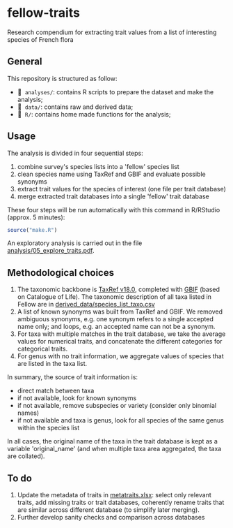 # fellow-traits
Research compendium for extracting trait values from a list of interesting species of French flora


## General

This repository is structured as follow:

- :file_folder: &nbsp;`analyses/`: contains R scripts to prepare the dataset and make the analysis;
- :file_folder: &nbsp;`data/`: contains raw and derived data;
- :file_folder: &nbsp;`R/`: contains home made functions for the analysis;


## Usage

The analysis is divided in four sequential steps:  

1. combine survey's species lists into a 'fellow' species list
2. clean species name using TaxRef and GBIF and evaluate possible synonyms
3. extract trait values for the species of interest (one file per trait database)
4. merge extracted trait databases into a single 'fellow' trait database   

These four steps will be run automatically with this command in R/RStudio (approx. 5 minutes): 

```r
source("make.R")
```

An exploratory analysis is carried out in the file [analysis/05_explore_traits.pdf](https://github.com/FELLOW-flora/fellow-traits/blob/main/analyses/05_explore_traits.pdf).


## Methodological choices

1. The taxonomic backbone is [TaxRef v18.0](https://inpn.mnhn.fr/telechargement/referentielEspece/taxref/18.0/menu), completed with [GBIF](https://www.gbif.org/dataset/d7dddbf4-2cf0-4f39-9b2a-bb099caae36c) (based on Catalogue of Life). The taxonomic description of all taxa listed in Fellow are in [derived_data/species_list_taxo.csv](https://github.com/FELLOW-flora/fellow-traits/blob/main/data/derived-data/species_list_taxo.csv)
2. A list of known synonyms was built from TaxRef and GBIF. We removed ambiguous synonyms, e.g. one synonym refers to a single accepted name only; and loops, e.g. an accepted name can not be a synonym.
3. For taxa with multiple matches in the trait database, we take the average values for numerical traits, and concatenate the different categories for categorical traits.
4. For genus with no trait information, we aggregate values of species that are listed in the taxa list.  


In summary, the source of trait information is:   

- direct match between taxa  
- if not available, look for known synonyms  
- if not available, remove subspecies or variety (consider only binomial names)  
- if not available and taxa is genus, look for all species of the same genus within the species list   

In all cases, the original name of the taxa in the trait database is kept as a variable 'original_name' (and when multiple taxa area aggregated, the taxa are collated).  


## To do

1. Update the metadata of traits in [metatraits.xlsx](https://github.com/FELLOW-flora/fellow-traits/raw/refs/heads/main/data/raw-data/traits/Metatraits.xlsx): select only relevant traits, add missing traits or trait databases, coherently rename traits that are similar across different database (to simplify later merging).  
2. Further develop sanity checks and comparison across databases

